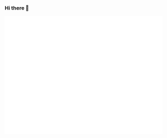 ### Hi there 👋

![Github Metrics](https://github.com/toiletcommander/toiletcommander/blob/main/github-metrics.svg)

